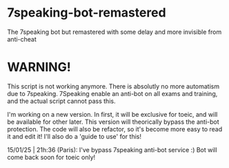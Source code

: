 # 7speaking-bot-remastered
The 7speaking bot but remastered with some delay and more invisible from anti-cheat

# WARNING!
This script is not working anymore. There is absolutly no more automatism due to 7speaking.
7Speaking enable an anti-bot on all exams and training, and the actual script cannot pass this.

I'm working on a new version. In first, it will be exclusive for toeic, and will be available for other later.
This version will theorically bypass the anti-bot protection.
The code will also be refactor, so it's become more easy to read it and edit it!
I'll also do a 'guide to use' for this!

15/01/25 | 21h:36 (Paris): I've bypass 7speaking anti-bot service :) Bot will come back soon for toeic only!
